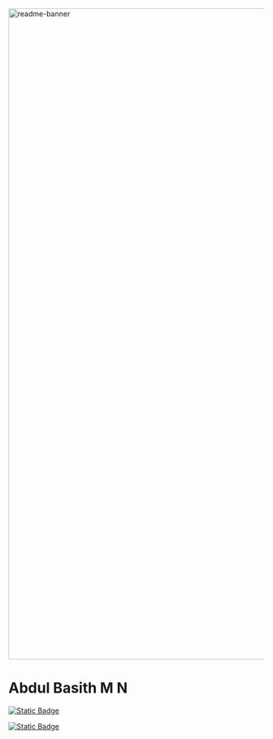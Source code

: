 <img width="1280" alt="readme-banner" src=" ">

# Abdul Basith M N


[![Static Badge](https://github.com/Basithmn.png)](https://github.com/Basithmn)


[![Static Badge](https://www.instagram.com/basith_mn.png)](https://www.instagram.com/basith_mn/)

